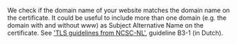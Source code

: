 We check if the domain name of your website matches the domain name on the certificate. It could be useful to include more than one domain (e.g. the domain with and without www) as Subject Alternative Name on the certificate. See ['TLS guidelines from NCSC-NL'](https://www.ncsc.nl/actueel/whitepapers/ict-beveiligingsrichtlijnen-voor-transport-layer-security-tls.html), guideline B3-1 (in Dutch).
